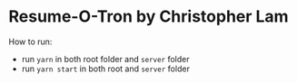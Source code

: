 # Resume-O-Tron by Christopher Lam

How to run:

- run `yarn` in both root folder and `server` folder
- run `yarn start` in both root and `server` folder
